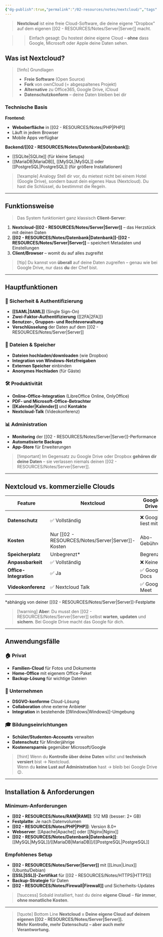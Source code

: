 ```yaml
---
{"dg-publish":true,"permalink":"/02-resources/notes/nextcloud/","tags":["informatik/server","GFN/LF10/FISI"],"noteIcon":"","updated":"2025-09-10T17:01:52.000+02:00"}
---
```


> **Nextcloud** ist eine freie Cloud-Software, die deine eigene "Dropbox" auf dem eigenen [[02 - RESOURCES/Notes/Server\|Server]] macht.

> > Einfach gesagt: Du hostest deine eigene Cloud – **ohne** dass Google, Microsoft oder Apple deine Daten sehen.

## Was ist Nextcloud?

> [!info] Grundlagen
> 
> - **Freie Software** (Open Source)
> - **Fork** von ownCloud (= abgespaltenes Projekt)
> - **Alternative** zu Office365, Google Drive, iCloud
> - **Datenschutzkonform** – deine Daten bleiben bei dir

### Technische Basis

**Frontend:**

- **Weboberfläche** in [[02 - RESOURCES/Notes/PHP\|PHP]]
- Läuft in jedem Browser
- Mobile Apps verfügbar

**Backend/[[02 - RESOURCES/Notes/Datenbank\|Datenbank]]:**

- [[SQLite\|SQLite]] (für kleine Setups)
- [[MariaDB\|MariaDB]], [[MySQL\|MySQL]] oder [[PostgreSQL\|PostgreSQL]] (für größere Installationen)

> [!example] Analogy Stell dir vor, du mietest nicht bei einem Hotel (Google Drive), sondern baust dein eigenes Haus (Nextcloud). Du hast die Schlüssel, du bestimmst die Regeln.

---

## Funktionsweise

> Das System funktioniert ganz klassisch **Client-Server**:

1. **Nextcloud-[[02 - RESOURCES/Notes/Server\|Server]]** – das Herzstück mit deinen Daten
2. **[[02 - RESOURCES/Notes/Datenbank\|Datenbank]]-[[02 - RESOURCES/Notes/Server\|Server]]** – speichert Metadaten und Einstellungen
3. **Client/Browser** – womit du auf alles zugreifst

> [!tip] Du kannst von **überall** auf deine Daten zugreifen – genau wie bei Google Drive, nur dass **du** der Chef bist.

---

## Hauptfunktionen

### 🔐 Sicherheit & Authentifizierung

- **[[SAML\|SAML]]** (Single Sign-On)
- **Zwei-Faktor-Authentifizierung** ([[2FA\|2FA]])
- **Benutzer-, Gruppen- und Rechteverwaltung**
- **Verschlüsselung** der Daten auf dem [[02 - RESOURCES/Notes/Server\|Server]]

### 📁 Dateien & Speicher

- **Dateien hochladen/downloaden** (wie Dropbox)
- **Integration von Windows-Netzfreigaben**
- **Externen Speicher** einbinden
- **Anonymes Hochladen** (für Gäste)

### 🛠️ Produktivität

- **Online-Office-Integration** (LibreOffice Online, OnlyOffice)
- **PDF- und Microsoft-Office-Betrachter**
- **[[Kalender\|Kalender]]** und **Kontakte**
- **Nextcloud-Talk** (Videokonferenz)

### 📊 Administration

- **Monitoring** der [[02 - RESOURCES/Notes/Server\|Server]]-Performance
- **Automatisierte Backups**
- **App-Store** für Erweiterungen

> [!important] Im Gegensatz zu Google Drive oder Dropbox **gehören dir deine Daten** – sie verlassen niemals deinen [[02 - RESOURCES/Notes/Server\|Server]].

---

## Nextcloud vs. kommerzielle Clouds

|Feature|Nextcloud|Google Drive|Dropbox|
|---|---|---|---|
|**Datenschutz**|✅ Vollständig|❌ Google liest mit|❌ Dropbox liest mit|
|**Kosten**|Nur [[02 - RESOURCES/Notes/Server\|Server]]-Kosten|Abo-Gebühren|Abo-Gebühren|
|**Speicherplatz**|Unbegrenzt*|Begrenzt|Begrenzt|
|**Anpassbarkeit**|✅ Vollständig|❌ Keine|❌ Keine|
|**Office-Integration**|✅ Ja|✅ Google Docs|❌ Nur Viewer|
|**Videokonferenz**|✅ Nextcloud Talk|✅ Google Meet|❌ Nein|

*abhängig von deiner [[02 - RESOURCES/Notes/Server\|Server]]-Festplatte

> [!warning] **Aber**: Du musst den [[02 - RESOURCES/Notes/Server\|Server]] selbst **warten**, **updaten** und **sichern**. Bei Google Drive macht das Google für dich.

---

## Anwendungsfälle

### 🏠 Privat

- **Familien-Cloud** für Fotos und Dokumente
- **Home-Office** mit eigenem Office-Paket
- **Backup-Lösung** für wichtige Dateien

### 🏢 Unternehmen

- **DSGVO-konforme** Cloud-Lösung
- **Collaboration** ohne externe Anbieter
- **Integration** in bestehende [[Windows\|Windows]]-Umgebung

### 🎓 Bildungseinrichtungen

- **Schüler/Studenten-Accounts** verwalten
- **Datenschutz** für Minderjährige
- **Kostenersparnis** gegenüber Microsoft/Google

> [!hint] Wenn du **Kontrolle über deine Daten** willst und **technisch versiert** bist → Nextcloud.  
> Wenn du **keine Lust auf Administration** hast → bleib bei Google Drive 😉.

---

## Installation & Anforderungen

### Minimum-Anforderungen

- **[[02 - RESOURCES/Notes/RAM\|RAM]]**: 512 MB (besser: 2+ GB)
- **Festplatte**: Je nach Datenvolumen
- **[[02 - RESOURCES/Notes/PHP\|PHP]]**: Version 8.0+
- **Webserver**: [[Apache\|Apache]] oder [[Nginx\|Nginx]]
- **[[02 - RESOURCES/Notes/Datenbank\|Datenbank]]**: [[MySQL\|MySQL]]/[[MariaDB\|MariaDB]]/[[PostgreSQL\|PostgreSQL]]

### Empfohlenes Setup

- **[[02 - RESOURCES/Notes/Server\|Server]]** mit [[Linux\|Linux]] (Ubuntu/Debian)
- **[[SSL\|SSL]]-Zertifikat** für [[02 - RESOURCES/Notes/HTTPS\|HTTPS]]
- **Backup-Strategie** für Daten
- **[[02 - RESOURCES/Notes/Firewall\|Firewall]]** und Sicherheits-Updates

> [!success] Sobald installiert, hast du deine **eigene Cloud** – **für immer**, **ohne monatliche Kosten**.

---

> [!quote] Bottom Line **Nextcloud = Deine eigene Cloud auf deinem eigenen [[02 - RESOURCES/Notes/Server\|Server]].**  
> **Mehr Kontrolle, mehr Datenschutz – aber auch mehr Verantwortung.**